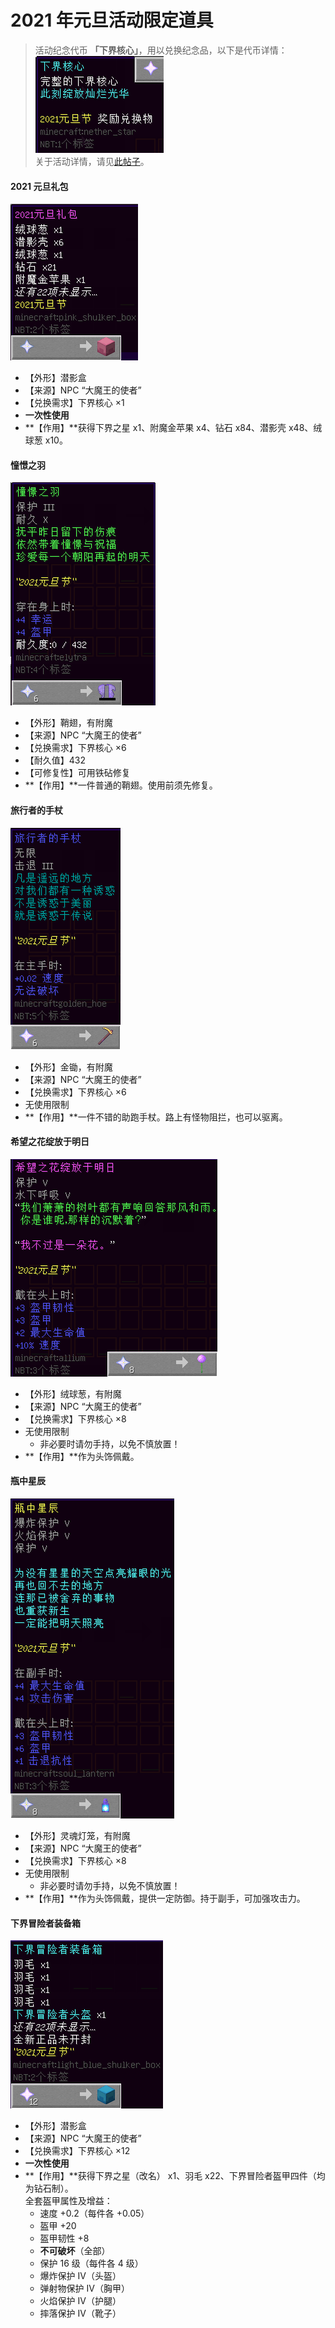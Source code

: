 # 2021 年元旦活动限定道具

> 活动纪念代币 **「下界核心」**，用以兑换纪念品，以下是代币详情：  
![代币](../../../assets/images/items/activity-exclusive/2021/new-year/下界核心.png)  
关于活动详情，请见[此帖子](https://bbs.nyaa.cat/d/1795-2021)。


#### 2021 元旦礼包

![2021 元旦礼包](../../../assets/images/items/activity-exclusive/2021/new-year/2021元旦礼包.png)

- 【外形】潜影盒
- 【来源】NPC “大魔王的使者”
- 【兑换需求】下界核心 ×1
- **一次性使用**
- **【作用】**获得下界之星 x1、附魔金苹果 x4、钻石 x84、潜影壳 x48、绒球葱 x10。


#### 憧憬之羽

![憧憬之羽](../../../assets/images/items/activity-exclusive/2021/new-year/憧憬之羽.png)

- 【外形】鞘翅，有附魔
- 【来源】NPC “大魔王的使者”
- 【兑换需求】下界核心 ×6
- 【耐久值】432
- 【可修复性】可用铁砧修复
- **【作用】**一件普通的鞘翅。使用前须先修复。

#### 旅行者的手杖

![旅行者的手杖](../../../assets/images/items/activity-exclusive/2021/new-year/旅行者的手杖.png)

- 【外形】金锄，有附魔
- 【来源】NPC “大魔王的使者”
- 【兑换需求】下界核心 ×6
- 无使用限制
- **【作用】**一件不错的助跑手杖。路上有怪物阻拦，也可以驱离。


#### 希望之花绽放于明日

![希望之花绽放于明日](../../../assets/images/items/activity-exclusive/2021/new-year/希望之花绽放于明日.png)

- 【外形】绒球葱，有附魔
- 【来源】NPC “大魔王的使者”
- 【兑换需求】下界核心 ×8
- 无使用限制
  + 非必要时请勿手持，以免不慎放置！
- **【作用】**作为头饰佩戴。


#### 瓶中星辰

![瓶中星辰](../../../assets/images/items/activity-exclusive/2021/new-year/瓶中星辰.png)

- 【外形】灵魂灯笼，有附魔
- 【来源】NPC “大魔王的使者”
- 【兑换需求】下界核心 ×8
- 无使用限制
  + 非必要时请勿手持，以免不慎放置！
- **【作用】**作为头饰佩戴，提供一定防御。持于副手，可加强攻击力。


#### 下界冒险者装备箱

![下界冒险者装备箱](../../../assets/images/items/activity-exclusive/2021/new-year/下界冒险者装备箱.png)

- 【外形】潜影盒
- 【来源】NPC “大魔王的使者”
- 【兑换需求】下界核心 ×12
- **一次性使用**
- **【作用】**获得下界之星（改名） x1、羽毛 x22、下界冒险者盔甲四件（均为钻石制）。  
全套盔甲属性及增益：
  + <span class="nw-important">速度 +0.2</span>（每件各 +0.05）
  + 盔甲 +20
  + 盔甲韧性 +8
  + **不可破坏**（全部）
  + 保护 16 级（每件各 4 级）
  + 爆炸保护 Ⅳ（头盔）
  + 弹射物保护 Ⅳ（胸甲） 
  + 火焰保护 Ⅳ（护腿）
  + 摔落保护 Ⅳ（靴子）